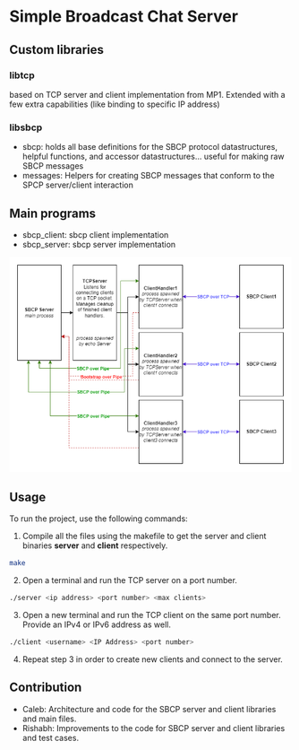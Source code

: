 # Simple Broadcast Chat Server

## Custom libraries

### libtcp
based on TCP server and client implementation from MP1. Extended with a few extra capabilities (like binding to specific IP address)

### libsbcp
- sbcp: holds all base definitions for the SBCP protocol datastructures, helpful functions, and accessor datastructures... useful for making raw SBCP messages
- messages: Helpers for creating SBCP messages that conform to the SPCP server/client interaction

## Main programs
- sbcp_client: sbcp client implementation
- sbcp_server: sbcp server implementation

![Architecture image](./mp2_ecen602.png)

## Usage
To run the project, use the following commands:
1. Compile all the files using the makefile to get the server and client binaries **server** and **client** respectively.
```bash
make
```
2. Open a terminal and run the TCP server on a port number.
```bash
./server <ip address> <port number> <max clients>
```
3. Open a new terminal and run the TCP client on the same port number. Provide an IPv4 or IPv6 address as well.
```bash
./client <username> <IP Address> <port number>
```
4. Repeat step 3 in order to create new clients and connect to the server.

## Contribution
- Caleb: Architecture and code for the SBCP server and client libraries and main files.
- Rishabh: Improvements to the code for SBCP server and client libraries and test cases.
